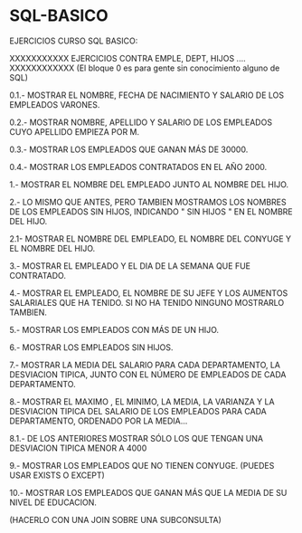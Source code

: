 # SQL-BASICO
EJERCICIOS CURSO SQL BASICO:

XXXXXXXXXXX   EJERCICIOS CONTRA EMPLE, DEPT, HIJOS .... XXXXXXXXXXXX
(El bloque 0 es para gente sin conocimiento alguno de SQL)

0.1.- MOSTRAR EL NOMBRE, FECHA DE NACIMIENTO Y SALARIO DE LOS EMPLEADOS VARONES.

0.2.- MOSTRAR NOMBRE, APELLIDO Y SALARIO DE LOS EMPLEADOS CUYO APELLIDO EMPIEZA POR M.

0.3.-  MOSTRAR LOS EMPLEADOS QUE GANAN MÁS DE 30000.

0.4.-  MOSTRAR LOS EMPLEADOS CONTRATADOS EN EL AÑO 2000.

1.- MOSTRAR EL NOMBRE DEL EMPLEADO JUNTO AL NOMBRE DEL HIJO.

2.- LO MISMO QUE ANTES, PERO TAMBIEN MOSTRAMOS LOS NOMBRES DE LOS EMPLEADOS SIN HIJOS, INDICANDO " SIN HIJOS " EN EL NOMBRE DEL HIJO. 

2.1- MOSTRAR EL NOMBRE DEL EMPLEADO, EL NOMBRE DEL CONYUGE Y EL NOMBRE DEL HIJO.

3.- MOSTRAR EL EMPLEADO Y EL DIA DE LA SEMANA QUE FUE CONTRATADO.

4.- MOSTRAR EL EMPLEADO, EL NOMBRE DE SU JEFE Y LOS AUMENTOS SALARIALES QUE HA TENIDO. SI NO HA TENIDO NINGUNO MOSTRARLO TAMBIEN.

5.- MOSTRAR LOS EMPLEADOS CON MÁS DE UN HIJO.

6.- MOSTRAR LOS EMPLEADOS SIN HIJOS.

7.- MOSTRAR LA MEDIA DEL SALARIO PARA CADA DEPARTAMENTO, LA DESVIACION TIPICA, JUNTO CON EL NÚMERO DE EMPLEADOS DE CADA DEPARTAMENTO.

8.- MOSTRAR EL MAXIMO , EL MINIMO, LA MEDIA, LA VARIANZA Y LA DESVIACION TIPICA DEL SALARIO DE LOS EMPLEADOS PARA CADA DEPARTAMENTO, 
   ORDENADO POR LA MEDIA...

8.1.- DE LOS ANTERIORES MOSTRAR SÓLO LOS QUE TENGAN UNA DESVIACION TIPICA MENOR A 4000

9.- MOSTRAR LOS EMPLEADOS QUE NO TIENEN CONYUGE. (PUEDES USAR EXISTS O EXCEPT)

10.- MOSTRAR LOS EMPLEADOS QUE GANAN MÁS QUE LA MEDIA DE SU NIVEL DE EDUCACION.
    
 (HACERLO CON UNA JOIN SOBRE UNA SUBCONSULTA)
